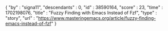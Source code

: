 {
  "by" : "signa11",
  "descendants" : 0,
  "id" : 38590164,
  "score" : 23,
  "time" : 1702198076,
  "title" : "Fuzzy Finding with Emacs Instead of Fzf",
  "type" : "story",
  "url" : "https://www.masteringemacs.org/article/fuzzy-finding-emacs-instead-of-fzf"
}
